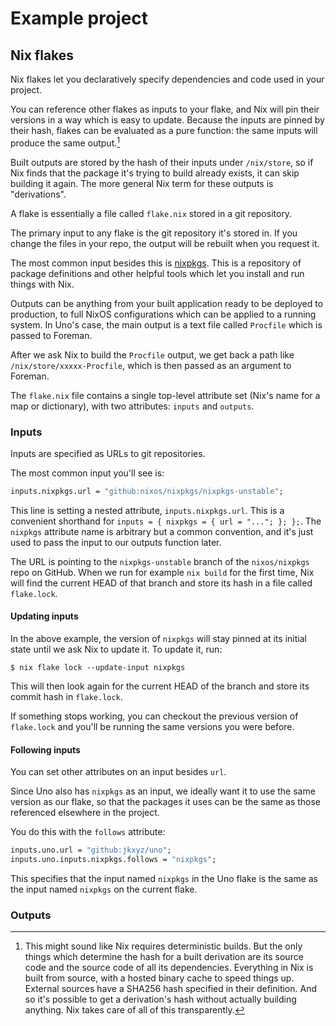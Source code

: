 # Example project

## Nix flakes

Nix flakes let you declaratively specify dependencies and code used in your project.

You can reference other flakes as inputs to your flake, and Nix will pin their versions
in a way which is easy to update. Because the inputs are pinned by their hash, flakes
can be evaluated as a pure function: the same inputs will produce the same output.[^1]

Built outputs are stored by the hash of their inputs under `/nix/store`, so if Nix finds
that the package it's trying to build already exists, it can skip building it again. The
more general Nix term for these outputs is "derivations".

A flake is essentially a file called `flake.nix` stored in a git repository.

The primary input to any flake is the git repository it's stored in. If you change the
files in your repo, the output will be rebuilt when you request it.

The most common input besides this is [nixpkgs](https://github.com/NixOS/nixpkgs).
This is a repository of package definitions and other helpful tools which let you 
install and run things with Nix.

Outputs can be anything from your built application ready to be deployed to production,
to full NixOS configurations which can be applied to a running system. In Uno's case, 
the main output is a text file called `Procfile` which is passed to Foreman.

After we ask Nix to build the `Procfile` output, we get back a path like `/nix/store/xxxxx-Procfile`,
which is then passed as an argument to Foreman.

The `flake.nix` file contains a single top-level attribute set (Nix's name for a map 
or dictionary), with two attributes: `inputs` and `outputs`.

[^1]: This might sound like Nix requires deterministic builds. But the only things 
which determine the hash for a built derivation are its source code and the source code of
all its dependencies. Everything in Nix is built from source, with a hosted binary 
cache to speed things up. External sources have a SHA256 hash specified in their definition.
And so it's possible to get a derivation's hash without actually building anything. Nix 
takes care of all of this transparently.

### Inputs

Inputs are specified as URLs to git repositories.

The most common input you'll see is:

``` nix
inputs.nixpkgs.url = "github:nixos/nixpkgs/nixpkgs-unstable";
```

This line is setting a nested attribute, `inputs.nixpkgs.url`. This is a convenient 
shorthand for `inputs = { nixpkgs = { url = "..."; }; };`. The `nixpkgs` attribute
name is arbitrary but a common convention, and it's just used to pass the input
to our outputs function later.

The URL is pointing to the `nixpkgs-unstable` branch of the `nixos/nixpkgs` repo
on GitHub. When we run for example `nix build` for the first time, Nix will find the 
current HEAD of that branch and store its hash in a file called `flake.lock`. 

#### Updating inputs

In the above example, the version of `nixpkgs` will stay pinned at its initial state
until we ask Nix to update it. To update it, run:

```
$ nix flake lock --update-input nixpkgs
```

This will then look again for the current HEAD of the branch and store its commit hash 
in `flake.lock`.

If something stops working, you can checkout the previous version of `flake.lock` and
you'll be running the same versions you were before.

#### Following inputs

You can set other attributes on an input besides `url`.

Since Uno also has `nixpkgs` as an input, we ideally want it to use the same version
as our flake, so that the packages it uses can be the same as those referenced
elsewhere in the project.

You do this with the `follows` attribute:

``` nix
inputs.uno.url = "github:jkxyz/uno";
inputs.uno.inputs.nixpkgs.follows = "nixpkgs";
```

This specifies that the input named `nixpkgs` in the Uno flake is the same as
the input named `nixpkgs` on the current flake.

### Outputs
